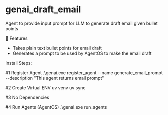 # genai_draft_email
Agent to provide input prompt for LLM to generate draft email given bullet points

🚀 Features
- Takes plain text bullet points for email draft
- Generates a prompt to be used by AgentOS to make the email draft

Install Steps:

#1 Register Agent .\genai.exe register_agent --name generate_email_prompt --description "This agent returns email prompt"

#2 Create Virtual ENV uv venv uv sync

#3 No Dependencies

#4 Run Agents (AgentOS) .\genai.exe run_agents
